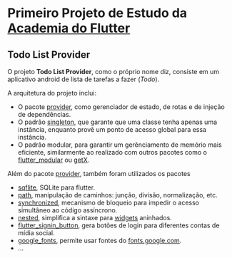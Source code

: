 # Primeiro Projeto de Estudo da [Academia do Flutter](https://academiadoflutter.com.br/)
## Todo List Provider

O projeto **Todo List Provider**, como o próprio nome diz, consiste em um aplicativo android de lista de tarefas a fazer (*Todo*).

A arquitetura do projeto inclui:

- O pacote [provider](https://pub.dev/packages/provider), como gerenciador de estado, de rotas e de injeção de dependências.
- O padrão [singleton](https://refactoring.guru/pt-br/design-patterns/singleton), que garante que uma classe tenha apenas uma instância, enquanto provê um ponto de acesso global para essa instância.
- O padrão modular, para garantir um gerênciamento de memório mais eficiente, similarmente ao realizado com outros pacotes como o [flutter_modular](https://modular.flutterando.com.br/docs/intro) ou [getX](https://github.com/jonataslaw/getx#about-get).

Além do pacote [provider](https://pub.dev/packages/provider), também foram utilizados os pacotes

- [sqflite](https://pub.dev/packages/sqflite), SQLite para flutter.
- [path](https://pub.dev/packages/path), manipulação de caminhos: junção, divisão, normalização, etc.
- [synchronized](https://pub.dev/packages/synchronized), mecanismo de bloqueio para impedir o acesso simultâneo ao código assíncrono.
- [nested](https://pub.dev/packages/nested), simplifica a sintaxe para [widgets](https://docs.flutter.dev/ui/widgets-intro) aninhados.
- [flutter_signin_button](https://pub.dev/packages/flutter_signin_button), gera botões de login para diferentes contas de mídia social.
- [google_fonts](https://pub.dev/packages/google_fonts), permite usar fontes do [fonts.google.com](https://fonts.google.com/).
- ...

